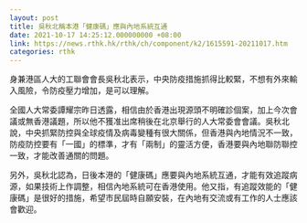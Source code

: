 ```yaml
---
layout: post
title: 吳秋北稱本港「健康碼」應與內地系統互通　
date: 2021-10-17 14:25:12.000000000 +08:00
link: https://news.rthk.hk/rthk/ch/component/k2/1615591-20211017.htm
categories: rthk
---
```


身兼港區人大的工聯會會長吳秋北表示，中央防疫措施抓得比較緊，不想有外來輸入風險，令防疫壓力增加，是可以理解。

全國人大常委譚耀宗昨日透露，相信由於香港出現源頭不明確診個案，加上今次會議或無香港議題，所以他不獲准出席稍後在北京舉行的人大常委會會議。吳秋北說，中央抓緊防控與全球疫情及病毒變種有很大關係，但香港與內地情況不一致，防疫防控要有「一國」的標準，才有「兩制」的靈活方便，香港要與內地聯防聯控一致，才能改善通關的問題。

另外，吳秋北認為，日後本港的「健康碼」應要與內地系統互通，才能有效追蹤病源，如果技術上作調整，相信內地系統可在香港使用。他又指，有追蹤效能的「健康碼」是很好的措施，希望市民屆時自願安裝，在內地有交流或有工作的人士應該會歡迎。
